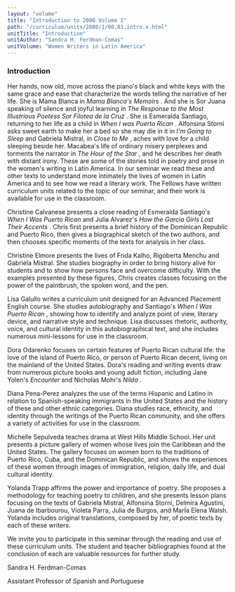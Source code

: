 ```yaml
---
layout: "volume"
title: "Introduction to 2000 Volume I"
path: "/curriculum/units/2000/1/00.01.intro.x.html"
unitTitle: "Introduction"
unitAuthor: "Sandra H. Ferdman-Comas"
unitVolume: "Women Writers in Latin America"
---
```

<body>
<h3>
  Introduction
 </h3>
 Her hands, now old, move across the piano's black and white keys with the same grace and ease that characterize the words telling the narrative of her life. She is Mama Blanca in
 <i>
  Mama Blanca's Memoirs
 </i>
 . And she is Sor Juana speaking of silence and joyful learning in
 <i>
  The Response to the Most Illustrious Poetess Sor Filotea de la Cruz
 </i>
 . She is Esmeralda Santiago, returning to her life as a child in
 <i>
  When I was Puerto Rican
 </i>
 . Alfonsina Storni asks sweet earth to make her a bed so she may die in it in
 <i>
  I'm Going to Sleep
 </i>
 and Gabriela Mistral, in
 <i>
  Close to Me
 </i>
 , aches with love for a child sleeping beside her. Macabea's life of ordinary misery perplexes and torments the narrator in
 <i>
  The Hour of the Star
 </i>
 , and he describes her death with distant irony. These are some of the stories told in poetry and prose in the women's writing in Latin America. In our seminar we read these and other texts to understand more intimately the lives of women in Latin America and to see how we read a literary work. The Fellows have written curriculum units related to the topic of our seminar, and their work is available for use in the classroom.
 <p>
  Christine Calvanese presents a close reading of Esmeralda Santiago's
  <i>
   When I Was Puerto Rican
  </i>
  and Julia Alvarez's
  <i>
   How the Garcia Girls Lost Their Accents
  </i>
  . Chris first presents a brief history of the Dominican Republic and Puerto Rico, then gives a biographical sketch of the two authors, and then chooses specific moments of the texts for analysis in her class.
 </p>
 <p>
  Christine Elmore presents the lives of Frida Kalho, Rigoberta Menchu and Gabriela Mistral. She studies biography in order to bring history alive for students and to show how persons face and overcome difficulty. With the examples presented by these figures, Chris creates classes focusing on the power of the paintbrush, the spoken word, and the pen.
 </p>
 <p>
  Lisa Galullo writes a curriculum unit designed for an Advanced Placement English course. She studies autobiography and Santiago's
  <i>
   When I Was Puerto Rican
  </i>
  , showing how to identify and analyze point of view, literary device, and narrative style and technique. Lisa discusses rhetoric, authority, voice, and cultural identity in this autobiographical text, and she includes numerous mini-lessons for use in the classroom.
 </p>
 <p>
  Dora Odarenko focuses on certain features of Puerto Rican cultural life: the love of the island of Puerto Rico, or person of Puerto Rican decent, living on the mainland of the United States. Dora's reading and writing events draw from numerous picture books and young adult fiction, including Jane Yolen's
  <i>
   Encounter
  </i>
  and Nicholas Mohr's
  <i>
   Nilda
  </i>
  .
 </p>
 <p>
  Diana Pena-Perez analyzes the use of the terms Hispanic and Latino in relation to Spanish-speaking immigrants in the United States and the history of these and other ethnic categories. Diana studies race, ethnicity, and identity through the writings of the Puerto Rican community, and she offers a variety of activities for use in the classroom.
 </p>
 <p>
  Michelle Sepulveda teaches drama at West Hills Middle School. Her unit presents a picture gallery of women whose lives join the Caribbean and the United States. The gallery focuses on women born to the traditions of Puerto Rico, Cuba, and the Dominican Republic, and shows the experiences of these women through images of immigration, religion, daily life, and dual cultural identity.
 </p>
 <p>
  Yolanda Trapp affirms the power and importance of poetry. She proposes a methodology for teaching poetry to children, and she presents lesson plans focusing on the texts of Gabriela Mistral, Alfonsina Storni, Delmira Agustini, Juana de Ibarbourou, Violeta Parra, Julia de Burgos, and MarÍa Elena Walsh. Yolanda includes original translations, composed by her, of poetic texts by each of these writers.
 </p>
 <p>
  We invite you to participate in this seminar through the reading and use of these curriculum units. The student and teacher bibliographies found at the conclusion of each are valuable resources for further study.
 </p>
 <p>
  Sandra H. Ferdman-Comas
 </p>
 <p>
  Assistant Professor of Spanish and Portuguese
 </p>


</body>
